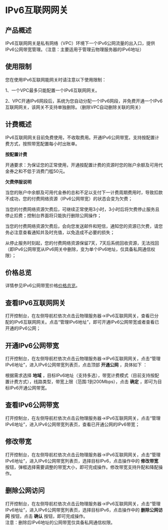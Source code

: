 # IPv6互联网网关

## 产品概述

IPv6互联网网关是私有网络（VPC）环境下一个IPv6公网流量的出入口，提供IPv6公网带宽管理。（注意：主要适用于管理云物理服务器的IPv6地址）

## 使用限制

您在使用IPv6互联网能网关时请注意以下使用限制：

1、一个VPC最多只能配置一个IPv6互联网网关。<br/>

2、VPC开通IPv6网段后，系统为您自动分配一个IPv6网段，并免费开通一个IPv6互联网网关，该网关不支持单独删除。（删除VPC自动删除关联的网关）<br/>

## 计费概述

IPv6互联网网关目前免费使用，不收取费用。开通IPv6公网带宽，支持按配置计费方式，按照带宽配置每小时出账单。<br/>

**按配置计费**

开通要求：为保证您的正常使用，开通按配置计费的资源时您的账户余额及可用代金券之和不低于消费门槛50元。<br/>

**欠费停服说明**

当您的账户中余额及可用代金券的总和不足以支付下一计费周期费用时，导致扣款不成功，您的付费网络资源（IPv6公网带宽）的状态会变为欠费；<br/>

当您的付费网络资源欠费后，可继续正常使用3小时，3小时后将欠费停止服务且停止扣费；控制台界面将只能执行删除公网操作；<br/>

当您的付费网络资源欠费后，会向您发送邮件和短信，通知您的资源已欠费，请您务必注意查看通知并及时充值，以免造成不必要的损失；<br/>

从停止服务时刻起，您的付费网络资源保留7天，7天后系统回收资源，无法找回（即IPv6公网带宽从IPv6网关中删除，变为单个IPv6地址，仅具备私网通信权限）；<br/>

## 价格总览

详情参见IPv6公网带宽价格[价格总览](../../Pricing/Price-Overview.md)。

## 查看IPv6互联网网关

打开控制台，在左侧导航栏依次点击云物理服务器->IPv6互联网网关，查看已分配的IPv6互联网网关。点击“管理IPv6地址”，即可开通IPv6公网带宽或者查看已开通的IPv6公网；<br/>

## 开通IPv6公网带宽

打开控制台，在左侧导航栏依次点击云物理服务器->IPv6互联网网关，点击“管理IPv6地址”，进入IPv6公网带宽列表页，点击顶部 **开通公网** ，具体如下 ：<br/>

根据需求选择 **地域** ，目标IPv6地址（支持多选），带宽计费模式（目前支持按配置计费方式），线路类型，带宽上限（范围:1到200Mbps），点击 **确定** ，即可为目标IPv6开通公网带宽。<br/>

## 查看IPv6公网带宽

打开控制台，在左侧导航栏依次点击云物理服务器->IPv6互联网网关，点击“管理IPv6地址”，进入IPv6公网带宽列表页，查看已开通公网的IPv6带宽；<br/>

## 修改带宽

打开控制台，在左侧导航栏依次点击云物理服务器->IPv6互联网网关，点击“管理IPv6地址”，进入IPv6公网带宽列表页，选择目标IPv6，点击操作中的 **修改带宽** 按钮，弹框选择需要调整的带宽大小，即可完成操作。修改带宽支持升配和降配操作。<br/>

## 删除公网访问

打开控制台，在左侧导航栏依次点击云物理服务器->IPv6互联网网关，点击“管理IPv6地址”，进入IPv6公网带宽列表页，选择目标IPv6，点击操作中的 **删除公网访问** 按钮，点击 **确认** 按钮，即可完成操作。<br/>
注意：删除后IPv6地址的公网带宽仅具备私网通信权限。<br/>
